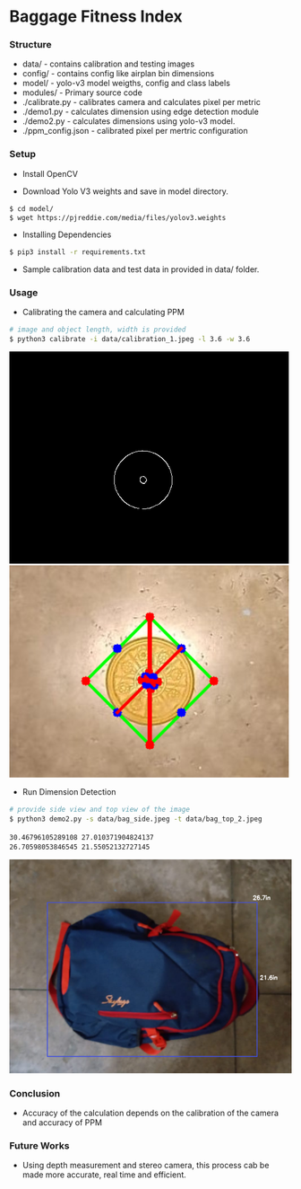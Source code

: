 # Baggage Fitness Index

### Structure

- data/ - contains calibration and testing images
- config/ - contains config like airplan bin dimensions
- model/ - yolo-v3 model weigths, config and class labels
- modules/ - Primary source code
- ./calibrate.py - calibrates camera and calculates pixel per metric
- ./demo1.py - calculates dimension using edge detection module
- ./demo2.py - calculates dimensions using yolo-v3 model.
- ./ppm_config.json - calibrated pixel per mertric configuration

### Setup

- Install OpenCV

- Download Yolo V3 weights and save in model directory.

```
$ cd model/
$ wget https://pjreddie.com/media/files/yolov3.weights
```

- Installing Dependencies

```bash
$ pip3 install -r requirements.txt
```

- Sample calibration data and test data in provided in data/ folder.

### Usage

- Calibrating the camera and calculating PPM

```bash
# image and object length, width is provided
$ python3 calibrate -i data/calibration_1.jpeg -l 3.6 -w 3.6
```

![countours](https://github.com/Parassharmaa/machine-vision-challenge/blob/master/baggage-fitness-index/outputs/Screenshot%202018-10-14%2019:42:09.png)
![calibration](https://github.com/Parassharmaa/machine-vision-challenge/blob/master/baggage-fitness-index/outputs/Screenshot%202018-10-14%2019:42:58.png)

- Run Dimension Detection

```bash
# provide side view and top view of the image
$ python3 demo2.py -s data/bag_side.jpeg -t data/bag_top_2.jpeg

30.46796105289108 27.010371904824137
26.70598053846545 21.55052132727145

```

![Top View](https://github.com/Parassharmaa/machine-vision-challenge/blob/master/baggage-fitness-index/outputs/Screenshot%202018-10-14%2019:48:00.png)

### Conclusion
- Accuracy of the calculation depends on the calibration of the camera and accuracy of PPM


### Future Works

- Using depth measurement and stereo camera, this process cab be made more accurate, real time and efficient.
